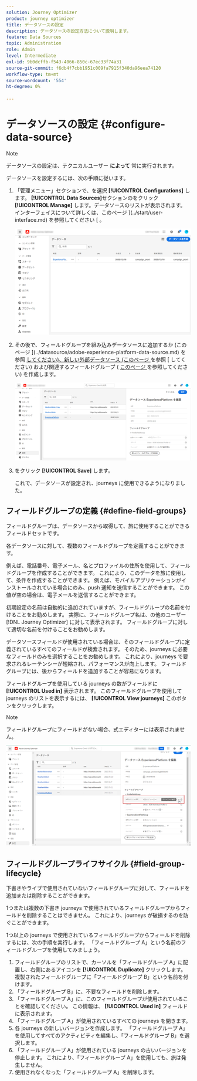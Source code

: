 ```yaml
---
solution: Journey Optimizer
product: journey optimizer
title: データソースの設定
description: データソースの設定方法について説明します。
feature: Data Sources
topic: Administration
role: Admin
level: Intermediate
exl-id: 9b0dcffb-f543-4066-850c-67ec33f74a31
source-git-commit: f6db4f7cbb1951c009fa7915f340da96eea74120
workflow-type: tm+mt
source-wordcount: '554'
ht-degree: 0%

---
```


# データソースの設定 {#configure-data-source}


>[!NOTE]
>
>データソースの設定は、テクニカルユーザー **によって** 常に実行されます。

データソースを設定するには、次の手順に従います。

1. 「管理メニュー」セクションで、を選択 **[!UICONTROL Configurations]** します。 **[!UICONTROL Data Sources]**&#x200B;セクションのをクリック **[!UICONTROL Manage]** します。データソースのリストが表示されます。 インターフェイスについて詳しくは、このページ ](../start/user-interface.md) を参照してください [ 。

   ![](assets/journey18.png)

1. その後で、フィールドグループを組み込みデータソースに追加するか (このページ ](../datasource/adobe-experience-platform-data-source.md) を参照 [ してください)、新しい外部データソース (このページ ](../datasource/external-data-sources.md) を参照 [ してください) および関連するフィールドグループ ( [ このページ ](../datasource/configure-data-sources.md#define-field-groups) を参照してください) を作成します。

   ![](assets/journey23.png)

1. をクリック **[!UICONTROL Save]** します。

   これで、データソースが設定され、journeys に使用できるようになりました。

## フィールドグループの定義 {#define-field-groups}

フィールドグループは、データソースから取得して、旅に使用することができるフィールドセットです。

各データソースに対して、複数のフィールドグループを定義することができます。

例えば、電話番号、電子メール、名とプロファイルの住所を使用して、フィールドグループを作成することができます。 これにより、このデータを旅に使用して、条件を作成することができます。 例えば、モバイルアプリケーションがインストールされている場合にのみ、push 通知を送信することができます。 この値が空の場合は、電子メールを送信することができます。

初期設定の名前は自動的に追加されていますが、フィールドグループの名前を付けることをお勧めします。 実際に、フィールドグループ名は、の他のユーザー [!DNL Journey Optimizer] に対して表示されます。 フィールドグループに対して適切な名前を付けることをお勧めします。

データソースフィールドが使用されている場合は、そのフィールドグループに定義されているすべてのフィールドが検索されます。 そのため、journeys に必要なフィールドのみを選択することをお勧めします。 これにより、journeys で要求されるレーテンシーが短縮され、パフォーマンスが向上します。 フィールドグループには、後からフィールドを追加することが容易になります。

フィールドグループを使用している journeys の数がフィールドに **[!UICONTROL Used in]** 表示されます。 このフィールドグループを使用して journeys のリストを表示するには、 **[!UICONTROL View journeys]** このボタンをクリックします。

>[!NOTE]
>
>フィールドグループにフィールドがない場合、式エディターには表示されません。

![](assets/journey3bis.png)

## フィールドグループライフサイクル {#field-group-lifecycle}

下書きやライブで使用されていないフィールドグループに対して、フィールドを追加または削除することができます。

1つまたは複数の下書き journeys で使用されているフィールドグループからフィールドを削除することはできません。 これにより、journeys が破損するのを防ぐことができます。

1つ以上の journeys で使用されているフィールドグループからフィールドを削除するには、次の手順を実行します。 「フィールドグループ A」という名前のフィールドグループを使用してみましょう。

1. フィールドグループのリストで、カーソルを「フィールドグループ A」に配置し、右側にあるアイコンを **[!UICONTROL Duplicate]** クリックします。 複製されたフィールドグループに「フィールドグループ B」という名前を付けます。
1. 「フィールドグループ B」に、不要なフィールドを削除します。
1. 「フィールドグループ A」に、このフィールドグループが使用されていることを確認してください。 この情報は、 **[!UICONTROL Used in]** フィールドに表示されます。
1. 「フィールドグループ A」が使用されているすべての journeys を開きます。
1. 各 journeys の新しいバージョンを作成します。 「フィールドグループ A」を使用してすべてのアクティビティを編集し、「フィールドグループ B」を選択します。
1. 「フィールドグループ A」が使用されている journeys の古いバージョンを停止します。 これにより、「フィールドグループ A」を使用しても、旅は発生しません。
1. 使用されなくなった「フィールドグループ A」を削除します。
